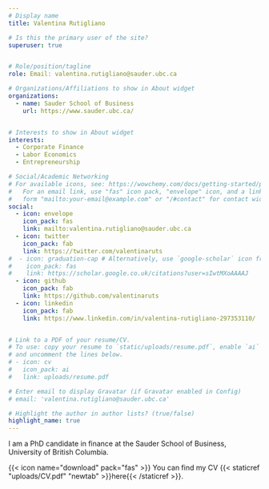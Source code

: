 ```yaml
---
# Display name
title: Valentina Rutigliano

# Is this the primary user of the site?
superuser: true


# Role/position/tagline
role: Email: valentina.rutigliano@sauder.ubc.ca

# Organizations/Affiliations to show in About widget
organizations:
  - name: Sauder School of Business
    url: https://www.sauder.ubc.ca/


# Interests to show in About widget
interests:
  - Corporate Finance
  - Labor Economics
  - Entrepreneurship

# Social/Academic Networking
# For available icons, see: https://wowchemy.com/docs/getting-started/page-builder/#icons
#   For an email link, use "fas" icon pack, "envelope" icon, and a link in the
#   form "mailto:your-email@example.com" or "/#contact" for contact widget.
social:
  - icon: envelope
    icon_pack: fas
    link: mailto:valentina.rutigliano@sauder.ubc.ca
  - icon: twitter
    icon_pack: fab
    link: https://twitter.com/valentinaruts
#  - icon: graduation-cap # Alternatively, use `google-scholar` icon from `ai` icon pack
#    icon_pack: fas
#    link: https://scholar.google.co.uk/citations?user=sIwtMXoAAAAJ
  - icon: github
    icon_pack: fab
    link: https://github.com/valentinaruts
  - icon: linkedin
    icon_pack: fab
    link: https://www.linkedin.com/in/valentina-rutigliano-297353110/


# Link to a PDF of your resume/CV.
# To use: copy your resume to `static/uploads/resume.pdf`, enable `ai` icons in `params.toml`,
# and uncomment the lines below.
# - icon: cv
#   icon_pack: ai
#   link: uploads/resume.pdf

# Enter email to display Gravatar (if Gravatar enabled in Config)
# email: 'valentina.rutigliano@sauder.ubc.ca'

# Highlight the author in author lists? (true/false)
highlight_name: true
---
```


I am a PhD candidate in finance at the Sauder School of Business, University of British Columbia.

{{< icon name="download" pack="fas" >}} You can find my CV {{< staticref "uploads/CV.pdf" "newtab" >}}here{{< /staticref >}}. 
